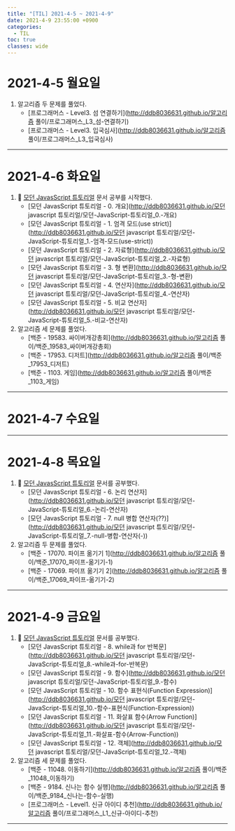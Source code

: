 ```yaml
---
title: "[TIL] 2021-4-5 ~ 2021-4-9"
date: 2021-4-9 23:55:00 +0900
categories:
  - TIL
toc: true
classes: wide
---
```


# 2021-4-5 월요일

1. 알고리즘 두 문제를 풀었다.
    - [프로그래머스 - Level3. 섬 연결하기](http://ddb8036631.github.io/알고리즘 풀이/프로그래머스_L3_섬-연결하기)
    - [프로그래머스 - Level3. 입국심사](http://ddb8036631.github.io/알고리즘 풀이/프로그래머스_L3_입국심사)

---

# 2021-4-6 화요일

1. 📕 [모던 JavasScript 튜토리얼](https://ko.javascript.info) 문서 공부를 시작했다.
    - [모던 JavasScript 튜토리얼 - 0. 개요](http://ddb8036631.github.io/모던 javascript 튜토리얼/모던-JavaScript-튜토리얼_0.-개요)
    - [모던 JavasScript 튜토리얼 - 1. 엄격 모드(use strict)](http://ddb8036631.github.io/모던 javascript 튜토리얼/모던-JavaScript-튜토리얼_1.-엄격-모드(use-strict))
    - [모던 JavasScript 튜토리얼 - 2. 자료형](http://ddb8036631.github.io/모던 javascript 튜토리얼/모던-JavaScript-튜토리얼_2.-자료형)
    - [모던 JavasScript 튜토리얼 - 3. 형 변환](http://ddb8036631.github.io/모던 javascript 튜토리얼/모던-JavaScript-튜토리얼_3.-형-변환)
    - [모던 JavasScript 튜토리얼 - 4. 연산자](http://ddb8036631.github.io/모던 javascript 튜토리얼/모던-JavaScript-튜토리얼_4.-연산자)
    - [모던 JavasScript 튜토리얼 - 5. 비교 연산자](http://ddb8036631.github.io/모던 javascript 튜토리얼/모던-JavaScript-튜토리얼_5.-비교-연산자)
2. 알고리즘 세 문제를 풀었다.
    - [백준 - 19583. 싸이버개강총회](http://ddb8036631.github.io/알고리즘 풀이/백준_19583_싸이버개강총회)
    - [백준 - 17953. 디저트](http://ddb8036631.github.io/알고리즘 풀이/백준_17953_디저트)
    - [백준 - 1103. 게임](http://ddb8036631.github.io/알고리즘 풀이/백준_1103_게임)

---

# 2021-4-7 수요일

---

# 2021-4-8 목요일

1. 📕 [모던 JavasScript 튜토리얼](https://ko.javascript.info) 문서를 공부했다.
    - [모던 JavasScript 튜토리얼 - 6. 논리 연산자](http://ddb8036631.github.io/모던 javascript 튜토리얼/모던-JavaScript-튜토리얼_6.-논리-연산자)
    - [모던 JavasScript 튜토리얼 - 7. null 병합 연산자(??)](http://ddb8036631.github.io/모던 javascript 튜토리얼/모던-JavaScript-튜토리얼_7.-null-병합-연산자(-))
2. 알고리즘 두 문제를 풀었다.
    - [백준 - 17070. 파이프 옮기기 1](http://ddb8036631.github.io/알고리즘 풀이/백준_17070_파이프-옮기기-1)
    - [백준 - 17069. 파이프 옮기기 2](http://ddb8036631.github.io/알고리즘 풀이/백준_17069_파이프-옮기기-2)
    
---

# 2021-4-9 금요일

1. 📕 [모던 JavasScript 튜토리얼](https://ko.javascript.info) 문서를 공부했다.
    - [모던 JavasScript 튜토리얼 - 8. while과 for 반복문](http://ddb8036631.github.io/모던 javascript 튜토리얼/모던-JavaScript-튜토리얼_8.-while과-for-반복문)
    - [모던 JavasScript 튜토리얼 - 9. 함수](http://ddb8036631.github.io/모던 javascript 튜토리얼/모던-JavaScript-튜토리얼_9.-함수)
    - [모던 JavasScript 튜토리얼 - 10. 함수 표현식(Function Expression)](http://ddb8036631.github.io/모던 javascript 튜토리얼/모던-JavaScript-튜토리얼_10.-함수-표현식(Function-Expression))
    - [모던 JavasScript 튜토리얼 - 11. 화살표 함수(Arrow Function)](http://ddb8036631.github.io/모던 javascript 튜토리얼/모던-JavaScript-튜토리얼_11.-화살표-함수(Arrow-Function))
    - [모던 JavasScript 튜토리얼 - 12. 객체](http://ddb8036631.github.io/모던 javascript 튜토리얼/모던-JavaScript-튜토리얼_12.-객체)
2. 알고리즘 세 문제를 풀었다.
    - [백준 - 11048. 이동하기](http://ddb8036631.github.io/알고리즘 풀이/백준_11048_이동하기)
    - [백준 - 9184. 신나는 함수 실행](http://ddb8036631.github.io/알고리즘 풀이/백준_9184_신나는-함수-실행)
    - [프로그래머스 - Level1. 신규 아이디 추천](http://ddb8036631.github.io/알고리즘 풀이/프로그래머스_L1_신규-아이디-추천)

---